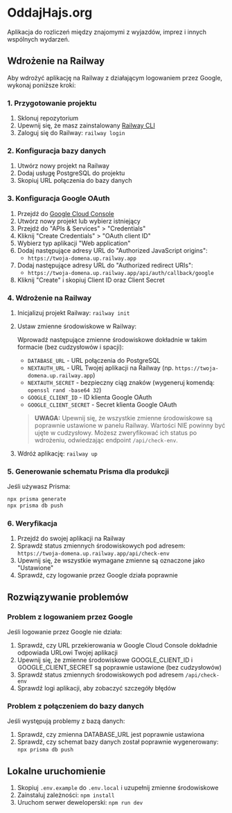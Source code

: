 # OddajHajs.org

Aplikacja do rozliczeń między znajomymi z wyjazdów, imprez i innych wspólnych wydarzeń.

## Wdrożenie na Railway

Aby wdrożyć aplikację na Railway z działającym logowaniem przez Google, wykonaj poniższe kroki:

### 1. Przygotowanie projektu

1. Sklonuj repozytorium
2. Upewnij się, że masz zainstalowany [Railway CLI](https://docs.railway.app/develop/cli)
3. Zaloguj się do Railway: `railway login`

### 2. Konfiguracja bazy danych

1. Utwórz nowy projekt na Railway
2. Dodaj usługę PostgreSQL do projektu
3. Skopiuj URL połączenia do bazy danych

### 3. Konfiguracja Google OAuth

1. Przejdź do [Google Cloud Console](https://console.cloud.google.com/)
2. Utwórz nowy projekt lub wybierz istniejący
3. Przejdź do "APIs & Services" > "Credentials"
4. Kliknij "Create Credentials" > "OAuth client ID"
5. Wybierz typ aplikacji "Web application"
6. Dodaj następujące adresy URL do "Authorized JavaScript origins":
   - `https://twoja-domena.up.railway.app`
7. Dodaj następujące adresy URL do "Authorized redirect URIs":
   - `https://twoja-domena.up.railway.app/api/auth/callback/google`
8. Kliknij "Create" i skopiuj Client ID oraz Client Secret

### 4. Wdrożenie na Railway

1. Inicjalizuj projekt Railway: `railway init`
2. Ustaw zmienne środowiskowe w Railway:

   Wprowadź następujące zmienne środowiskowe dokładnie w takim formacie (bez cudzysłowów i spacji):

   - `DATABASE_URL` - URL połączenia do PostgreSQL
   - `NEXTAUTH_URL` - URL Twojej aplikacji na Railway (np. `https://twoja-domena.up.railway.app`)
   - `NEXTAUTH_SECRET` - bezpieczny ciąg znaków (wygeneruj komendą: `openssl rand -base64 32`)
   - `GOOGLE_CLIENT_ID` - ID klienta Google OAuth
   - `GOOGLE_CLIENT_SECRET` - Secret klienta Google OAuth

   > **UWAGA:** Upewnij się, że wszystkie zmienne środowiskowe są poprawnie ustawione w panelu Railway. Wartości NIE powinny być ujęte w cudzysłowy. Możesz zweryfikować ich status po wdrożeniu, odwiedzając endpoint `/api/check-env`.

3. Wdróż aplikację: `railway up`

### 5. Generowanie schematu Prisma dla produkcji

Jeśli używasz Prisma:

```bash
npx prisma generate
npx prisma db push
```

### 6. Weryfikacja

1. Przejdź do swojej aplikacji na Railway
2. Sprawdź status zmiennych środowiskowych pod adresem: `https://twoja-domena.up.railway.app/api/check-env`
3. Upewnij się, że wszystkie wymagane zmienne są oznaczone jako "Ustawione"
4. Sprawdź, czy logowanie przez Google działa poprawnie

## Rozwiązywanie problemów

### Problem z logowaniem przez Google

Jeśli logowanie przez Google nie działa:

1. Sprawdź, czy URL przekierowania w Google Cloud Console dokładnie odpowiada URLowi Twojej aplikacji
2. Upewnij się, że zmienne środowiskowe GOOGLE_CLIENT_ID i GOOGLE_CLIENT_SECRET są poprawnie ustawione (bez cudzysłowów)
3. Sprawdź status zmiennych środowiskowych pod adresem `/api/check-env`
4. Sprawdź logi aplikacji, aby zobaczyć szczegóły błędów

### Problem z połączeniem do bazy danych

Jeśli występują problemy z bazą danych:

1. Sprawdź, czy zmienna DATABASE_URL jest poprawnie ustawiona
2. Sprawdź, czy schemat bazy danych został poprawnie wygenerowany: `npx prisma db push`

## Lokalne uruchomienie

1. Skopiuj `.env.example` do `.env.local` i uzupełnij zmienne środowiskowe
2. Zainstaluj zależności: `npm install`
3. Uruchom serwer deweloperski: `npm run dev`
